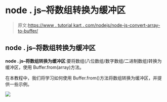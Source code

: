 # node . js–将数组转换为缓冲区

> 原文:[https://www . tutorial kart . com/nodejs/node-js-convert-array-to-buffer/](https://www.tutorialkart.com/nodejs/node-js-convert-array-to-buffer/)

## node . js–将数组转换为缓冲区

**node . js–将数组转换为缓冲区**:要将数组(八位数组/数字数组/二进制数组)转换为缓冲区，使用 Buffer.from(array)方法。

在本教程中，我们将学习如何使用 Buffer.from()方法将数组转换为缓冲区，并提供一些示例。

[![](../Images/925da31b32d6bc3827932f6c8afb11bb.png)](https://www.tutorialkart.com/)